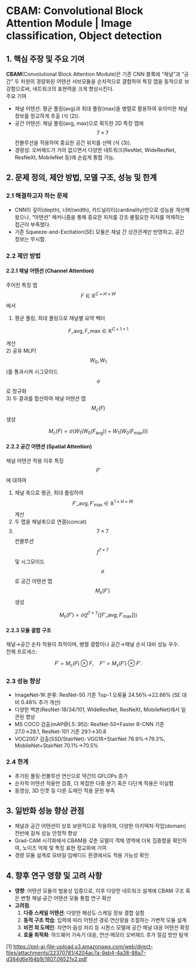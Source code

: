 # CBAM: Convolutional Block Attention Module | Image classification, Object detection

## 1. 핵심 주장 및 주요 기여  
**CBAM**(Convolutional Block Attention Module)은 기존 CNN 블록에 “채널”과 “공간” 두 차원의 경량화된 어텐션 서브모듈을 순차적으로 결합하여 특징 맵을 동적으로 보강함으로써, 네트워크의 표현력을 크게 향상시킨다.  
주요 기여  
- 채널 어텐션: 평균 풀링(avg)과 최대 풀링(max)을 병렬로 활용하여 유의미한 채널 정보를 정교하게 추출 (식 (2)).  
- 공간 어텐션: 채널 풀링(avg, max)으로 획득한 2D 특징 맵에 $$7\times7$$ 컨볼루션을 적용하여 중요한 공간 위치를 선택 (식 (3)).  
- 경량성: 오버헤드가 거의 없으면서 다양한 네트워크(ResNet, WideResNet, ResNeXt, MobileNet 등)에 손쉽게 통합 가능.  

## 2. 문제 정의, 제안 방법, 모델 구조, 성능 및 한계  

### 2.1 해결하고자 하는 문제  
- CNN이 깊이(depth), 너비(width), 카드널리티(cardinality)만으로 성능을 개선해 왔으나, “어텐션” 메커니즘을 통해 중요한 피처를 강조·불필요한 피처를 억제하는 접근이 부족했다.  
- 기존 Squeeze-and-Excitation(SE) 모듈은 채널 간 상관관계만 반영하고, 공간 정보는 무시함.  

### 2.2 제안 방법  
#### 2.2.1 채널 어텐션 (Channel Attention)  
주어진 특징 맵 $$F\in\mathbb{R}^{C\times H\times W}$$에서  
1) 평균 풀링, 최대 풀링으로 채널별 요약 벡터

```math
F\_{\mathrm{avg}}, F\_{\mathrm{max}}\in\mathbb{R}^{C\times1\times1}
```

계산  
2) 공유 MLP($$W_0,W_1$$)를 통과시켜 시그모이드 $$σ$$로 정규화  
3) 두 결과를 합산하여 채널 어텐션 맵 $$M_c(F)$$ 생성  
   
$$
M_c(F)=σ\bigl(W_1(W_0(F_{\mathrm{avg}}))+W_1(W_0(F_{\mathrm{max}}))\bigr)
$$  

#### 2.2.2 공간 어텐션 (Spatial Attention)  
채널 어텐션 적용 이후 특징 $$F'$$에 대하여  
1) 채널 축으로 평균, 최대 풀링하여 $$F'\_{\mathrm{avg}},F'_{\mathrm{max}}\in\mathbb{R}^{1\times H\times W}$$ 계산  
2) 두 맵을 채널축으로 연결(concat)  
3) $$7\times7$$ 컨볼루션 $$f^{7\times7}$$ 및 시그모이드 $$σ$$로 공간 어텐션 맵 $$M_s(F')$$ 생성  

$$
M_s(F')=σ\bigl(f^{7\times7}([F'\_{\mathrm{avg}};F'_{\mathrm{max}}])\bigr)
$$  

#### 2.2.3 모듈 결합 구조  
채널→공간 순차 적용이 최적이며, 병렬 결합이나 공간→채널 순서 대비 성능 우수.  
전체 프로세스:  

$$
F'=M_c(F)\otimes F,\quad F''=M_s(F')\otimes F'.
$$  

### 2.3 성능 향상  
- ImageNet‐1K 분류: ResNet-50 기준 Top-1 오류율 24.56%→22.66% (SE 대비 0.48% 추가 개선)  
- 다양한 백본(ResNet-18/34/101, WideResNet, ResNeXt, MobileNet)에서 일관된 향상  
- MS COCO 검출(mAP@[.5:.95]): ResNet-50+Faster R-CNN 기준 27.0→28.1, ResNet-101 기준 29.1→30.8  
- VOC2007 검출(SSD/StairNet): VGG16+StairNet 78.9%→79.3%, MobileNet+StairNet 70.1%→70.5%  

### 2.4 한계  
- 추가된 풀링·컨볼루션 연산으로 약간의 GFLOPs 증가  
- 순차적 어텐션 적용만 검증, 더 복잡한 다중 분기 혹은 다단계 적용은 미실험  
- 동영상, 3D 인풋 등 다른 도메인 적용 문헌 부족  

## 3. 일반화 성능 향상 관점  
- 채널과 공간 어텐션이 상호 보완적으로 작용하여, 다양한 아키텍처·작업(domain) 전반에 걸쳐 성능 안정적 향상  
- Grad-CAM 시각화에서 CBAM을 갖춘 모델이 객체 영역에 더욱 집중함을 확인하여, 노이즈 억제 및 특징 표현 정교화에 기여  
- 경량 모듈 설계로 모바일·임베디드 환경에서도 적용 가능성 확인  

## 4. 향후 연구 영향 및 고려 사항  
- **영향**: 어텐션 모듈의 범용성 입증으로, 이후 다양한 네트워크 설계에 CBAM 구조 혹은 변형 채널·공간 어텐션 모듈 통합 연구 확산  
- **고려점**:  
  1) **다중 스케일 어텐션**: 다양한 해상도·스케일 정보 결합 실험  
  2) **동적 구조 학습**: 입력에 따라 어텐션 경로·연산량을 조절하는 가변적 모듈 설계  
  3) **비전 외 도메인**: 자연어·음성 처리 등 시퀀스 모델에 공간·채널 대응 어텐션 확장  
  4) **효율 최적화**: 하드웨어 가속기 대응, 연산·메모리 오버헤드 추가 절감 방안 탐색

[1] https://ppl-ai-file-upload.s3.amazonaws.com/web/direct-files/attachments/22370781/4204ac7a-9ab4-4a38-88a7-d384d6e164b9/1807.06521v2.pdf
